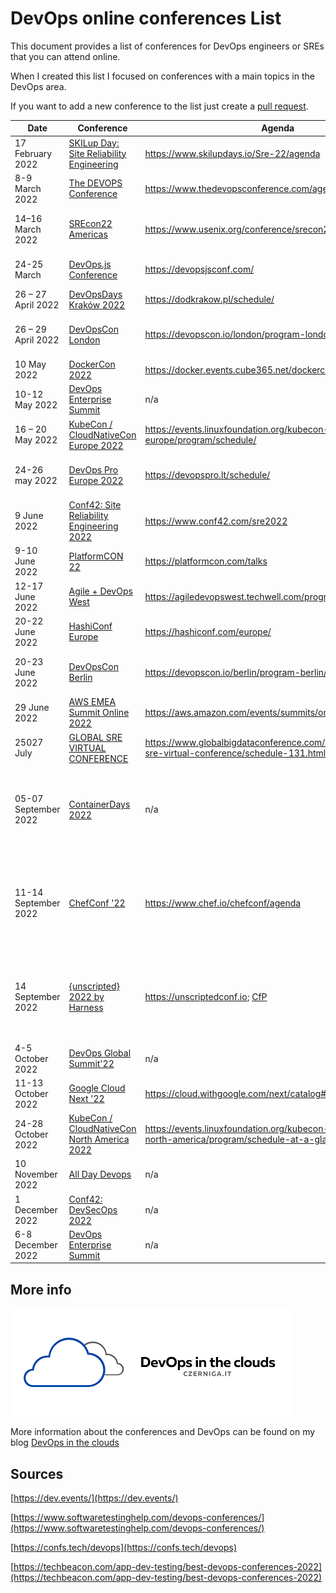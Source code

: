# DevOps online conferences List

This document provides a list of conferences for DevOps engineers or SREs that you can attend online. 

When I created this list I focused on conferences with a main topics in the DevOps area. 

If you want to add a new conference to the list just create a [pull request](https://github.com/czerniga/devops-online-conferences/pulls).

| Date  | Conference  | Agenda  | Price  | Hybrid |
| --- | --- | --- | --- | --- |
| 17 February  2022  | [SKILup Day: Site Reliability Engineering](https://www.skilupdays.io/Sre-22/home) | https://www.skilupdays.io/Sre-22/agenda  | FREE | --- |
| 8-9 March 2022   | [The DEVOPS Conference](https://www.thedevopsconference.com/) | https://www.thedevopsconference.com/agenda | FREE | --- |
| 14–16 March 2022  | [SREcon22 Americas](https://www.usenix.org/conference/srecon22americas)  | https://www.usenix.org/conference/srecon22americas/program  | US $550 – US $700 | --- |
| 24-25 March  | [DevOps.js Conference](https://devopsjsconf.com/) | https://devopsjsconf.com/ | FREE /  € 46 | --- |
| 26 – 27 April 2022  | [DevOpsDays Kraków 2022](https://dodkrakow.pl/) | https://dodkrakow.pl/schedule/ | FREE | --- |
| 26 – 29 April 2022  | [DevOpsCon London](https://devopscon.io/london) | https://devopscon.io/london/program-london/  | £ 512 - 1196 | --- |
| 10 May 2022  | [DockerCon 2022](https://www.docker.com/dockercon/)  | https://docker.events.cube365.net/dockercon/2022  | FREE | --- |
| 10-12 May 2022  | [DevOps Enterprise Summit](https://events.itrevolution.com/virtual) | n/a  | $450 | --- |
| 16 – 20 May 2022  | [KubeCon / CloudNativeCon Europe 2022](https://events.linuxfoundation.org/kubecon-cloudnativecon-europe/) | https://events.linuxfoundation.org/kubecon-cloudnativecon-europe/program/schedule/  | FREE /  € 75 | --- |
| 24-26 may 2022  | [DevOps Pro Europe 2022](https://devopspro.lt/) | https://devopspro.lt/schedule/  | € 270 – 1130 |
| 9 June 2022  | [Conf42: Site Reliability Engineering 2022](https://www.conf42.com/sre2022) | https://www.conf42.com/sre2022 | n/a | --- |
| 9-10 June 2022  | [PlatformCON 22](https://platformcon.com/) | https://platformcon.com/talks  | FREE | --- |
| 12-17 June 2022  | [Agile + DevOps West](https://agiledevopswest.techwell.com/) | https://agiledevopswest.techwell.com/program/schedule  | n/a | --- |
| 20-22 June 2022  | [HashiConf Europe](https://hashiconf.com/europe/) | https://hashiconf.com/europe/  | FREE - € 450 |
| 20-23 June 2022  | [DevOpsCon Berlin](https://devopscon.io/berlin) | https://devopscon.io/berlin/program-berlin/  | € 476 - € 1169 | --- |
| 29 June 2022 | [AWS EMEA Summit Online 2022](https://summit-emea-en.virtual.awsevents.com/) | https://aws.amazon.com/events/summits/online/emea/agenda/ | FREE | --- |
| 25027 July | [GLOBAL SRE VIRTUAL CONFERENCE](https://www.globalbigdataconference.com/santa-clara/global-sre-virtual-conference/event-131.html) | https://www.globalbigdataconference.com/santa-clara/global-sre-virtual-conference/schedule-131.html | | NO | $99 - $4000 |
| 05-07 September 2022  | [ContainerDays 2022](https://www.containerdays.io/) | n/a | FREE / € 699 | YES <br>Kampnagel, Internationale Kulturfabrik, Jarrestraße 20, 22303 Hamburg, **Germany** |
| 11-14 September 2022  | [ChefConf &#39;22](https://www.chef.io/chefconf/about) | https://www.chef.io/chefconf/agenda | FREE | YES<br>The Westin Boston Seaport District, 425 Summer Street, Boston, MA 02210, **US** |
| 14 September 2022  | [{unscripted} 2022 by Harness](https://unscriptedconf.io) | https://unscriptedconf.io; [CfP](https://sessionize.com/unscripted-2022/) | FREE | YES<br>Bespoke, 845 Market St Suite 450, San Francisco, CA 94103 **US** |
| 4-5 October 2022 | [DevOps Global Summit'22](https://events.geekle.us/devops/) | n/a | FREE - $49 | NO | 
| 11-13 October 2022  | [Google Cloud Next &#39;22](https://cloud.withgoogle.com/next) | https://cloud.withgoogle.com/next/catalog#featured | FREE | NO |
| 24-28 October 2022  | [KubeCon / CloudNativeCon North America 2022](https://events.linuxfoundation.org/kubecon-cloudnativecon-north-america/) | https://events.linuxfoundation.org/kubecon-cloudnativecon-north-america/program/schedule-at-a-glance/ | n/a | YES<br>DETROIT, MICHIGAN |
| 10 November 2022  | [All Day Devops](https://www.alldaydevops.com/) | n/a | n/a | NO |
| 1 December 2022  | [Conf42: DevSecOps 2022](https://www.conf42.com/devsecops2022)  | n/a | n/a | NO |
| 6-8 December 2022 | [DevOps Enterprise Summit](https://events.itrevolution.com/virtual) | n/a | $450 | NO |

## More info

![DevOps in the clouds](Devops_logo.png "DevOps in the clouds")

More information about the conferences and DevOps can be found on my blog [DevOps in the clouds](czerniga.it)

## Sources

[https://dev.events/](https://dev.events/)

[https://www.softwaretestinghelp.com/devops-conferences/](https://www.softwaretestinghelp.com/devops-conferences/)

[https://confs.tech/devops](https://confs.tech/devops)

[https://techbeacon.com/app-dev-testing/best-devops-conferences-2022](https://techbeacon.com/app-dev-testing/best-devops-conferences-2022)
